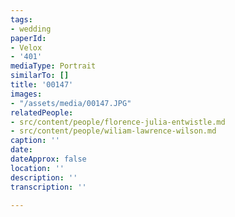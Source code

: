 ```yaml
---
tags:
- wedding
paperId:
- Velox
- '401'
mediaType: Portrait
similarTo: []
title: '00147'
images:
- "/assets/media/00147.JPG"
relatedPeople:
- src/content/people/florence-julia-entwistle.md
- src/content/people/wiliam-lawrence-wilson.md
caption: ''
date: 
dateApprox: false
location: ''
description: ''
transcription: ''

---
```

